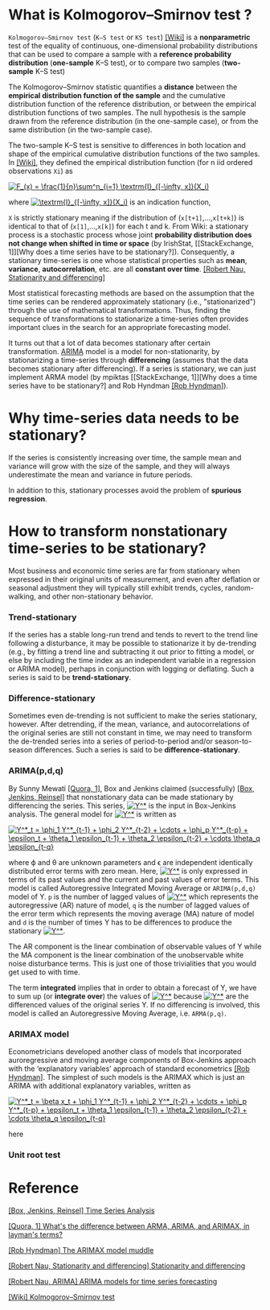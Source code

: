 
# What is Kolmogorov–Smirnov test ?

`Kolmogorov–Smirnov test` (`K–S test` or `KS test`) [[Wiki]][Kolmogorov–Smirnov test] is a **nonparametric** test of the equality of continuous, one-dimensional probability distributions that can be used to compare a sample with a **reference probability distribution** (**one-sample** K–S test), or to compare two samples (**two-sample** K–S test)

The Kolmogorov–Smirnov statistic quantifies a **distance** between the **empirical distribution function of the sample** and the cumulative distribution function of the reference distribution, or between the empirical distribution functions of two samples.  The null hypothesis is the sample drawn from the reference distribution (in the one-sample case), or from the same distribution (in the two-sample case). 

The two-sample K–S test is sensitive to differences in both location and shape of the empirical cumulative distribution functions of the two samples. In [[Wiki]][Kolmogorov–Smirnov test], they defined the empirical distribution function (for n iid ordered observations `Xi`) as

<a href="https://www.codecogs.com/eqnedit.php?latex=F_(x)&space;=&space;\frac{1}{n}\sum^n_{i=1}&space;\textrm{I}_{[-\infty,&space;x]}(X_i)" target="_blank"><img src="https://latex.codecogs.com/gif.latex?F_(x)&space;=&space;\frac{1}{n}\sum^n_{i=1}&space;\textrm{I}_{[-\infty,&space;x]}(X_i)" title="F_(x) = \frac{1}{n}\sum^n_{i=1} \textrm{I}_{[-\infty, x]}(X_i)" /></a>

where <a href="https://www.codecogs.com/eqnedit.php?latex=\textrm{I}_{[-\infty,&space;x]}(X_i)" target="_blank"><img src="https://latex.codecogs.com/gif.latex?\textrm{I}_{[-\infty,&space;x]}(X_i)" title="\textrm{I}_{[-\infty, x]}(X_i)" /></a> is an indication function, 



`X` is strictly stationary meaning if the distribution of (`x[t+1]`,…,`x[t+k]`) is identical to that of (`x[1]`,…,`x[k]`) for each t and k. From Wiki: a stationary process is a stochastic process whose joint **probability distribution does not change when shifted in time or space** (by IrishStat, [[StackExchange, 1]][Why does a time series have to be stationary?]). Consequently, a stationary time-series is one whose statistical properties such as **mean**, **variance**, **autocorrelation**, etc. are all **constant over time**. [[Robert Nau, Stationarity and differencing]][Stationarity and differencing]

Most statistical forecasting methods are based on the assumption that the time series can be rendered approximately stationary (i.e., "stationarized") through the use of mathematical transformations. Thus, finding the sequence of transformations to stationarize a time-series often provides important clues in the search for an appropriate forecasting model. 

It turns out that a lot of data becomes stationary after certain transformation. [ARIMA](https://people.duke.edu/~rnau/411arim.htm) model is a model for non-stationarity, by stationarizing a time-series through **differencing** (assumes that the data becomes stationary after differencing). If a series is stationary, we can just implement ARMA model (by mpiktas [[StackExchange, 1]][Why does a time series have to be stationary?] and Rob Hyndman [[Rob Hyndman]][The ARIMAX model muddle]). 


# Why time-series data needs to be stationary?

If the series is consistently increasing over time, the sample mean and variance will grow with the size of the sample, and they will always underestimate the mean and variance in future periods. 

In addition to this, stationary processes avoid the problem of **spurious regression**. 


# How to transform nonstationary time-series to be stationary?

Most business and economic time series are far from stationary when expressed in their original units of measurement, and even after deflation or seasonal adjustment they will typically still exhibit trends, cycles, random-walking, and other non-stationary behavior.


### Trend-stationary

If the series has a stable long-run trend and tends to revert to the trend line following a disturbance, it may be possible to stationarize it by de-trending (e.g., by fitting a trend line and subtracting it out prior to fitting a model, or else by including the time index as an independent variable in a regression or ARIMA model), perhaps in conjunction with logging or deflating. Such a series is said to be **trend-stationary**.


### Difference-stationary

Sometimes even de-trending is not sufficient to make the series stationary, however.
After detrending, if the mean, variance, and autocorrelations of the original series are still not constant in time, we may need to transform the de-trended series into a series of period-to-period and/or season-to-season differences. Such a series is said to be **difference-stationary**.


### ARIMA(p,d,q)

By Sunny Mewati [[Quora, 1]][What's the difference between ARMA, ARIMA, and ARIMAX, in layman's terms?], Box and Jenkins claimed (successfully) [[Box, Jenkins, Reinsel]][Time Series Analysis] that nonstationary data can be made stationary by differencing the series. This series, <a href="http://www.codecogs.com/eqnedit.php?latex=Y^*" target="_blank"><img src="http://latex.codecogs.com/gif.latex?Y^*" title="Y^*" /></a> is the input in Box-Jenkins analysis. The general model for <a href="http://www.codecogs.com/eqnedit.php?latex=Y^*" target="_blank"><img src="http://latex.codecogs.com/gif.latex?Y^*" title="Y^*" /></a> is written as

<a href="http://www.codecogs.com/eqnedit.php?latex=Y^*_t&space;=&space;\phi_1&space;Y^*_{t-1}&space;&plus;&space;\phi_2&space;Y^*_{t-2}&space;&plus;&space;\cdots&space;&plus;&space;\phi_p&space;Y^*_{t-p}&space;&plus;&space;\epsilon_t&space;&plus;&space;\theta_1&space;\epsilon_{t-1}&space;&plus;&space;\theta_2&space;\epsilon_{t-2}&space;&plus;&space;\cdots&space;\theta_q&space;\epsilon_{t-q}" target="_blank"><img src="http://latex.codecogs.com/gif.latex?Y^*_t&space;=&space;\phi_1&space;Y^*_{t-1}&space;&plus;&space;\phi_2&space;Y^*_{t-2}&space;&plus;&space;\cdots&space;&plus;&space;\phi_p&space;Y^*_{t-p}&space;&plus;&space;\epsilon_t&space;&plus;&space;\theta_1&space;\epsilon_{t-1}&space;&plus;&space;\theta_2&space;\epsilon_{t-2}&space;&plus;&space;\cdots&space;\theta_q&space;\epsilon_{t-q}" title="Y^*_t = \phi_1 Y^*_{t-1} + \phi_2 Y^*_{t-2} + \cdots + \phi_p Y^*_{t-p} + \epsilon_t + \theta_1 \epsilon_{t-1} + \theta_2 \epsilon_{t-2} + \cdots \theta_q \epsilon_{t-q}" /></a>

where ϕ and θ are unknown parameters and ϵ are independent identically distributed error terms with zero mean. Here, <a href="http://www.codecogs.com/eqnedit.php?latex=Y^*" target="_blank"><img src="http://latex.codecogs.com/gif.latex?Y^*" title="Y^*" /></a>
is only expressed in terms of its past values and the current and past values of error terms. This model is called Autoregressive Integrated Moving Average or `ARIMA(p,d,q)` model of Y. `p` is the number of lagged values of <a href="http://www.codecogs.com/eqnedit.php?latex=Y^*" target="_blank"><img src="http://latex.codecogs.com/gif.latex?Y^*" title="Y^*" /></a> which represents the autoregressive (AR) nature of model, `q` is the number of lagged values of the error term which represents the moving average (MA) nature of model and `d` is the number of times Y has to be differences to produce the stationary <a href="http://www.codecogs.com/eqnedit.php?latex=Y^*" target="_blank"><img src="http://latex.codecogs.com/gif.latex?Y^*" title="Y^*" /></a>.

The AR component is the linear combination of observable values of Y while the MA component is the linear combination of the unobservable white noise disturbance terms. This is just one of those trivialities that you would get used to with time.

The term **integrated** implies that in order to obtain a forecast of Y, we have to sum up (or **integrate over**) the values of <a href="http://www.codecogs.com/eqnedit.php?latex=Y^*" target="_blank"><img src="http://latex.codecogs.com/gif.latex?Y^*" title="Y^*" /></a> because <a href="http://www.codecogs.com/eqnedit.php?latex=Y^*" target="_blank"><img src="http://latex.codecogs.com/gif.latex?Y^*" title="Y^*" /></a> are the differenced values of the original series Y. If no differencing is involved, this model is called an Autoregressive Moving Average, i.e. `ARMA(p,q)`.


### ARIMAX model

Econometricians developed another class of models that incorporated auroregressive and moving average components of Box-Jenkins approach with the ‘explanatory variables’ approach of standard econometrics [[Rob Hyndman]][The ARIMAX model muddle]. The simplest of such models is the ARIMAX which is just an ARIMA with additional explanatory variables, written as

<a href="http://www.codecogs.com/eqnedit.php?latex=Y^*_t&space;=&space;\beta&space;x_t&space;&plus;&space;\phi_1&space;Y^*_{t-1}&space;&plus;&space;\phi_2&space;Y^*_{t-2}&space;&plus;&space;\cdots&space;&plus;&space;\phi_p&space;Y^*_{t-p}&space;&plus;&space;\epsilon_t&space;&plus;&space;\theta_1&space;\epsilon_{t-1}&space;&plus;&space;\theta_2&space;\epsilon_{t-2}&space;&plus;&space;\cdots&space;\theta_q&space;\epsilon_{t-q}" target="_blank"><img src="http://latex.codecogs.com/gif.latex?Y^*_t&space;=&space;\beta&space;x_t&space;&plus;&space;\phi_1&space;Y^*_{t-1}&space;&plus;&space;\phi_2&space;Y^*_{t-2}&space;&plus;&space;\cdots&space;&plus;&space;\phi_p&space;Y^*_{t-p}&space;&plus;&space;\epsilon_t&space;&plus;&space;\theta_1&space;\epsilon_{t-1}&space;&plus;&space;\theta_2&space;\epsilon_{t-2}&space;&plus;&space;\cdots&space;\theta_q&space;\epsilon_{t-q}" title="Y^*_t = \beta x_t + \phi_1 Y^*_{t-1} + \phi_2 Y^*_{t-2} + \cdots + \phi_p Y^*_{t-p} + \epsilon_t + \theta_1 \epsilon_{t-1} + \theta_2 \epsilon_{t-2} + \cdots \theta_q \epsilon_{t-q}" /></a>

here

### Unit root test 


# Reference


[Time Series Analysis]: https://onlinelibrary.wiley.com/doi/book/10.1002/9781118619193
[[Box, Jenkins, Reinsel] Time Series Analysis](https://onlinelibrary.wiley.com/doi/book/10.1002/9781118619193)

[What's the difference between ARMA, ARIMA, and ARIMAX, in layman's terms?]: https://www.quora.com/Whats-the-difference-between-ARMA-ARIMA-and-ARIMAX-in-laymans-terms-What-exactly-do-P-D-Q-mean-and-how-do-you-know-what-to-put-in-for-them-in-say-R-1-0-2-or-2-1-1
[[Quora, 1] What's the difference between ARMA, ARIMA, and ARIMAX, in layman's terms?](https://www.quora.com/Whats-the-difference-between-ARMA-ARIMA-and-ARIMAX-in-laymans-terms-What-exactly-do-P-D-Q-mean-and-how-do-you-know-what-to-put-in-for-them-in-say-R-1-0-2-or-2-1-1)

[The ARIMAX model muddle]: https://robjhyndman.com/hyndsight/arimax/
[[Rob Hyndman] The ARIMAX model muddle](https://robjhyndman.com/hyndsight/arimax/)

[Stationarity and differencing]: https://people.duke.edu/~rnau/411diff.htm
[[Robert Nau, Stationarity and differencing] Stationarity and differencing](https://people.duke.edu/~rnau/411diff.htm)

[ARIMA models for time series forecasting]: https://people.duke.edu/~rnau/411arim.htm
[[Robert Nau, ARIMA] ARIMA models for time series forecasting](https://people.duke.edu/~rnau/411arim.htm)

[Kolmogorov–Smirnov test]: https://en.wikipedia.org/wiki/Kolmogorov–Smirnov_test
[[Wiki] Kolmogorov–Smirnov test](https://en.wikipedia.org/wiki/Kolmogorov–Smirnov_test)

